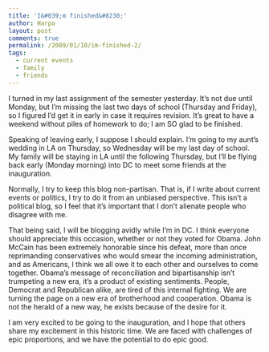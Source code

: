 ```yaml
---
title: 'I&#039;m finished&#8230;'
author: Harpo
layout: post
comments: true
permalink: /2009/01/10/im-finished-2/
tags:
  - current events
  - family
  - friends
---
```

I turned in my last assignment of the semester yesterday. It&#8217;s not due until Monday, but I&#8217;m missing the last two days of school (Thursday and Friday), so I figured I&#8217;d get it in early in case it requires revision. It&#8217;s great to have a weekend without piles of homework to do; I am SO glad to be finished.

Speaking of leaving early, I suppose I should explain. I&#8217;m going to my aunt&#8217;s wedding in LA on Thursday, so Wednesday will be my last day of school. My family will be staying in LA until the following Thursday, but I&#8217;ll be flying back early (Monday morning) into DC to meet some friends at the inauguration.

Normally, I try to keep this blog non-partisan. That is, if I write about current events or politics, I try to do it from an unbiased perspective. This isn&#8217;t a political blog, so I feel that it&#8217;s important that I don&#8217;t alienate people who disagree with me.

That being said, I will be blogging avidly while I&#8217;m in DC. I think everyone should appreciate this occasion, whether or not they voted for Obama. John McCain has been extremely honorable since his defeat, more than once reprimanding conservatives who would smear the incoming administration, and as Americans, I think we all owe it to each other and ourselves to come together. Obama&#8217;s message of reconciliation and bipartisanship isn&#8217;t trumpeting a new era, it&#8217;s a product of existing sentiments. People, Democrat and Republican alike, are tired of this internal fighting. We are turning the page on a new era of brotherhood and cooperation. Obama is not the herald of a new way, he exists because of the desire for it.

I am very excited to be going to the inauguration, and I hope that others share my excitement in this historic time. We are faced with challenges of epic proportions, and we have the potential to do epic good.